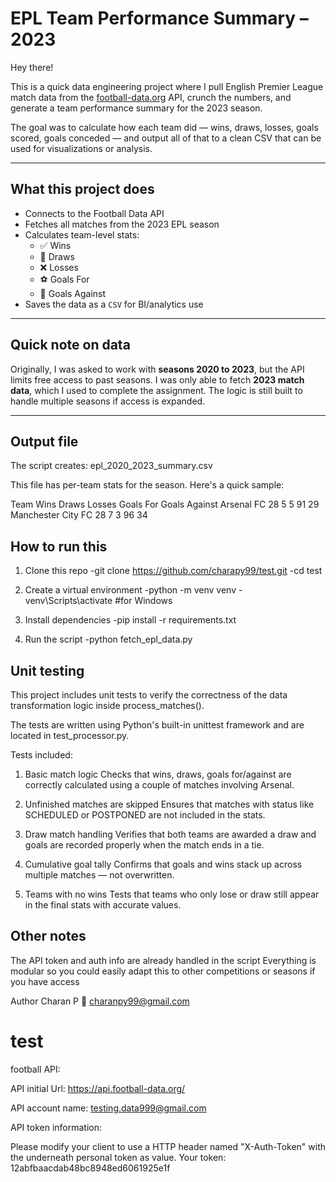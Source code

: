 # EPL Team Performance Summary – 2023

Hey there!

This is a quick data engineering project where I pull English Premier League match data from the [football-data.org](https://www.football-data.org/) API, crunch the numbers, and generate a team performance summary for the 2023 season.

The goal was to calculate how each team did — wins, draws, losses, goals scored, goals conceded — and output all of that to a clean CSV that can be used for visualizations or analysis.

---

##  What this project does

- Connects to the Football Data API
- Fetches all matches from the 2023 EPL season
- Calculates team-level stats:
  - ✅ Wins
  - 🤝 Draws
  - ❌ Losses
  - ⚽ Goals For
  - 🚫 Goals Against
- Saves the data as a `CSV` for BI/analytics use

---

##  Quick note on data

Originally, I was asked to work with **seasons 2020 to 2023**, but the API limits free access to past seasons. I was only able to fetch **2023 match data**, which I used to complete the assignment. The logic is still built to handle multiple seasons if access is expanded.

---

##  Output file

The script creates:
epl_2020_2023_summary.csv

This file has per-team stats for the season. Here's a quick sample:

Team	            Wins	Draws	Losses	Goals For	Goals Against
Arsenal FC	        28	    5	       5	   91	        29
Manchester City FC	28	    7	       3	   96	        34



##  How to run this
1. Clone this repo
-git clone https://github.com/charapy99/test.git
-cd test

2. Create a virtual environment
-python -m venv venv
-venv\Scripts\activate  #for Windows

3. Install dependencies
-pip install -r requirements.txt

4. Run the script
-python fetch_epl_data.py


## Unit testing
This project includes unit tests to verify the correctness of the data transformation logic inside process_matches().

The tests are written using Python's built-in unittest framework and are located in test_processor.py.

Tests included:
1. Basic match logic
Checks that wins, draws, goals for/against are correctly calculated using a couple of matches involving Arsenal.

2. Unfinished matches are skipped
Ensures that matches with status like SCHEDULED or POSTPONED are not included in the stats.

3. Draw match handling
Verifies that both teams are awarded a draw and goals are recorded properly when the match ends in a tie.

4. Cumulative goal tally
Confirms that goals and wins stack up across multiple matches — not overwritten.

5. Teams with no wins
Tests that teams who only lose or draw still appear in the final stats with accurate values.

## Other notes
The API token and auth info are already handled in the script
Everything is modular so you could easily adapt this to other competitions or seasons if you have access

Author
Charan P
📧 charanpy99@gmail.com


# test
football
API:

API initial Url: https://api.football-data.org/

API account name: testing.data999@gmail.com

API token information:

Please modify your client to use a HTTP header named "X-Auth-Token" with the underneath personal token as value. Your token: 12abfbaacdab48bc8948ed6061925e1f
